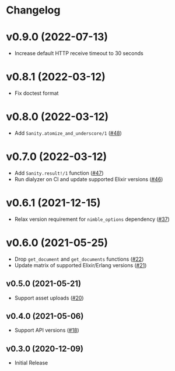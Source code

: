 # Changelog

# v0.9.0 (2022-07-13)

- Increase default HTTP receive timeout to 30 seconds

# v0.8.1 (2022-03-12)

- Fix doctest format

# v0.8.0 (2022-03-12)

- Add `Sanity.atomize_and_underscore/1` ([#48](https://github.com/balexand/sanity/pull/48))

# v0.7.0 (2022-03-12)

- Add `Sanity.result!/1` function ([#47](https://github.com/balexand/sanity/pull/47))
- Run dialyzer on CI and update supported Elixir versions ([#46](https://github.com/balexand/sanity/pull/46))

# v0.6.1 (2021-12-15)

- Relax version requirement for `nimble_options` dependency ([#37](https://github.com/balexand/sanity/pull/37))

# v0.6.0 (2021-05-25)

- Drop `get_document` and `get_documents` functions ([#22](https://github.com/balexand/sanity/pull/22))
- Update matrix of supported Elixir/Erlang versions ([#21](https://github.com/balexand/sanity/pull/21))

## v0.5.0 (2021-05-21)

- Support asset uploads ([#20](https://github.com/balexand/sanity/pull/20))

## v0.4.0 (2021-05-06)

- Support API versions ([#18](https://github.com/balexand/sanity/pull/18))

## v0.3.0 (2020-12-09)

- Initial Release
